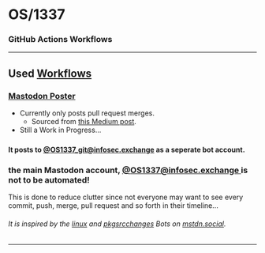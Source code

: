 # OS/1337
### GitHub Actions Workflows

---
####
## Used [Workflows](https://github.com/OS-1337/.github/tree/main/profile/workflows)

###
### [Mastodon Poster](profile/workflows/post_to_mastodon.yml)
- Currently only posts pull request merges.
  - Sourced from [this Medium post](https://scidsg.medium.com/automate-posts-to-mastodon-with-github-actions-eb73a921c037).
- Still a Work in Progress...
###

#### It posts to [@OS1337_git@infosec.exchange](https://infosec.exchange/@OS1337_git) as a seperate bot account.
### the main Mastodon account, [@OS1337@infosec.exchange ](https://infosec.exchange/@OS1337) is not to be automated!
This is done to reduce clutter since not everyone may want to see every commit, push, merge, pull request and so forth in their timeline...

###### It is inspired by the [linux](https://infosec.exchange/@linux@mstdn.social) and [pkgsrcchanges](https://infosec.exchange/@pkgsrcchanges@mstdn.social) Bots on [mstdn.social](https://mstdn.social/).
###

--- 